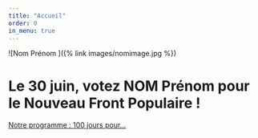 ```yaml
---
title: "Accueil"
order: 0
in_menu: true
---
```

<!-- Ci-dessous la photo de votre candidat·e -->
  ![Nom Prénom ]({% link images/nomimage.jpg %})

# Le 30 juin, votez NOM Prénom pour le Nouveau Front Populaire !

  <a href="">Notre programme : 100 jours pour…</a> 